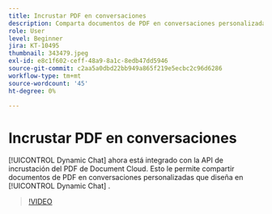 ```yaml
---
title: Incrustar PDF en conversaciones
description: Comparta documentos de PDF en conversaciones personalizadas que diseñe en Dynamic Chat.
role: User
level: Beginner
jira: KT-10495
thumbnail: 343479.jpeg
exl-id: e8c1f602-ceff-48a9-8a1c-8edb47dd5946
source-git-commit: c2aa5a0dbd22bb949a865f219e5ecbc2c96d6286
workflow-type: tm+mt
source-wordcount: '45'
ht-degree: 0%

---
```


# Incrustar PDF en conversaciones

[!UICONTROL Dynamic Chat]  ahora está integrado con la API de incrustación del PDF de Document Cloud. Esto le permite compartir documentos de PDF en conversaciones personalizadas que diseña en [!UICONTROL Dynamic Chat] .

>[!VIDEO](https://video.tv.adobe.com/v/343479/?quality=12&learn=on)
